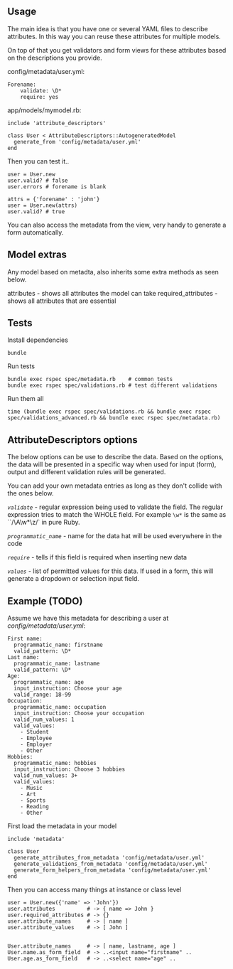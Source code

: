 Usage
-----

The main idea is that you have one or several YAML files to describe attributes. In this way you can reuse these attributes for multiple models.

On top of that you get validators and form views for these attributes based on the descriptions you provide.

config/metadata/user.yml:

    Forename:
        validate: \D*
        require: yes


app/models/mymodel.rb:

    include 'attribute_descriptors'

    class User < AttributeDescriptors::AutogeneratedModel
      generate_from 'config/metadata/user.yml'
    end


Then you can test it..

    user = User.new
    user.valid? # false
    user.errors # forename is blank

    attrs = {'forename' : 'john'}
    user = User.new(attrs)
    user.valid? # true

You can also access the metadata from the view, very handy to generate a form automatically.


Model extras
------------
Any model based on metadta, also inherits some extra methods as seen below.

attributes - shows all attributes the model can take
required_attributes - shows all attributes that are essential



Tests
-----

Install dependencies

    bundle

Run tests

    bundle exec rspec spec/metadata.rb    # common tests
    bundle exec rspec spec/validations.rb # test different validations

Run them all

    time (bundle exec rspec spec/validations.rb && bundle exec rspec spec/validations_advanced.rb && bundle exec rspec spec/metadata.rb)


AttributeDescriptors options
-------------------

The below options can be use to describe the data. Based on the options, the data
will be presented in a specific way when used for input (form), output and different
validation rules will be generated.

You can add your own metadata entries as long as they don't collide with the ones below.

*`validate`* - regular expression being used to validate the field. The regular expression tries to match the WHOLE field. For example `\w*` is the same as ``/\A\w*\z/` in pure Ruby.

*`programmatic_name`* - name for the data hat will be used everywhere in the code

*`require`* - tells if this field is required when inserting new data

*`values`* - list of permitted values for this data. If used in a form, this will
             generate a dropdown or selection input field.


Example (TODO)
-------

Assume we have this metadata for describing a user at *config/metadata/user.yml*:
```
First name:
  programmatic_name: firstname
  valid_pattern: \D*
Last name:
  programmatic_name: lastname
  valid_pattern: \D*
Age:
  programmatic_name: age
  input_instruction: Choose your age
  valid_range: 18-99
Occupation:
  programmatic_name: occupation
  input_instruction: Choose your occupation
  valid_num_values: 1
  valid_values:
    - Student
    - Employee
    - Employer
    - Other
Hobbies:
  programmatic_name: hobbies
  input_instruction: Choose 3 hobbies
  valid_num_values: 3+
  valid_values:
    - Music
    - Art
    - Sports
    - Reading
    - Other
```

First load the metadata in your model
```
include 'metadata'

class User
  generate_attributes_from_metadata 'config/metadata/user.yml'
  generate_validations_from_metadata 'config/metadata/user.yml'
  generate_form_helpers_from_metadata 'config/metadata/user.yml'
end
```

Then you can access many things at instance or class level
```
user = User.new({'name' => 'John'})
user.attributes          # -> { name => John }
user.required_attributes # -> {}
user.attribute_names     # -> [ name ]
user.attribute_values    # -> [ John ]


User.attribute_names     # -> [ name, lastname, age ]
User.name.as_form_field  # -> ..<input name="firstname" ..
User.age.as_form_field   # -> ..<select name="age" ..
```
